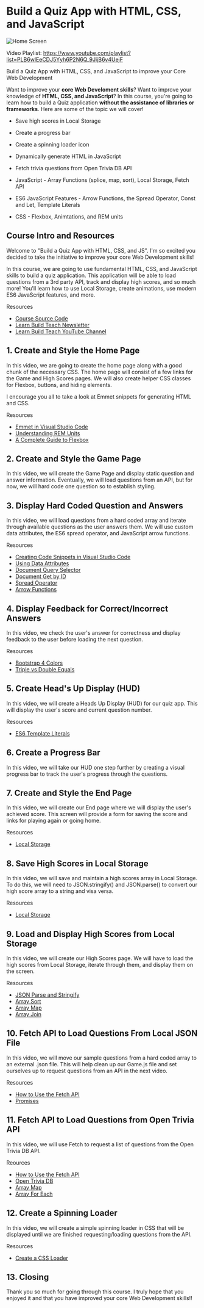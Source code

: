 # Build a Quiz App with HTML, CSS, and JavaScript

![Home Screen](./images/cover.png)

Video Playlist: https://www.youtube.com/playlist?list=PLB6wlEeCDJ5Yyh6P2N6Q_9JijB6v4UejF

Build a Quiz App with HTML, CSS, and JavaScript to improve your Core Web Development

Want to improve your **core Web Develoment skills**? Want to improve your knowledge of **HTML, CSS, and JavaScript**? In this course, you're going to learn how to build a Quiz application **without the assistance of libraries or frameworks**. Here are some of the topic we will cover!

-   Save high scores in Local Storage
-   Create a progress bar
-   Create a spinning loader icon
-   Dynamically generate HTML in JavaScript
-   Fetch trivia questions from Open Trivia DB API

-   JavaScript - Array Functions (splice, map, sort), Local Storage, Fetch API
-   ES6 JavaScript Features - Arrow Functions, the Spread Operator, Const and Let, Template Literals
-   CSS - Flexbox, Animtations, and REM units

## Course Intro and Resources

Welcome to "Build a Quiz App with HTML, CSS, and JS". I'm so excited you decided to take the initiative to improve your core Web Development skills!

In this course, we are going to use fundamental HTML, CSS, and JavaScript skills to build a quiz application. This application will be able to load questions from a 3rd party API, track and display high scores, and so much more! You'll learn how to use Local Storage, create animations, use modern ES6 JavaScript features, and more.

Resources

-   [Course Source Code](https://github.com/jamesqquick/Design-And-Build-A-Quiz-App)
-   [Learn Build Teach Newsletter](https://www.learnbuildteach.com/)
-   [Learn Build Teach YouTube Channel](https://www.youtube.com/c/jamesqquick)

## 1. Create and Style the Home Page

In this video, we are going to create the home page along with a good chunk of the necessary CSS. The home page will consist of a few links for the Game and High Scores pages. We will also create helper CSS classes for Flexbox, buttons, and hiding elements.

I encourage you all to take a look at Emmet snippets for generating HTML and CSS.

Resources

-   [Emmet in Visual Studio Code](https://www.youtube.com/watch?v=5guZjNDcVnA)
-   [Understanding REM Units](https://www.sitepoint.com/understanding-and-using-rem-units-in-css/)
-   [A Complete Guide to Flexbox](https://css-tricks.com/snippets/css/a-guide-to-flexbox/)

## 2. Create and Style the Game Page

In this video, we will create the Game Page and display static question and answer information. Eventually, we will load questions from an API, but for now, we will hard code one question so to establish styling.

## 3. Display Hard Coded Question and Answers

In this video, we will load questions from a hard coded array and iterate through available questions as the user answers them. We will use custom data attributes, the ES6 spread operator, and JavaScript arrow functions.

Resources

-   [Creating Code Snippets in Visual Studio Code](https://www.youtube.com/watch?v=K3gLlZm-m_8)
-   [Using Data Attributes](https://developer.mozilla.org/en-US/docs/Learn/HTML/Howto/Use_data_attributes)
-   [Document Query Selector](https://developer.mozilla.org/en-US/docs/Web/API/Document_object_model/Locating_DOM_elements_using_selectors)
-   [Document Get by ID](https://developer.mozilla.org/en-US/docs/Web/API/Document/getElementById)
-   [Spread Operator](https://developer.mozilla.org/en-US/docs/Web/JavaScript/Reference/Operators/Spread_syntax)
-   [Arrow Functions](https://developer.mozilla.org/en-US/docs/Web/JavaScript/Reference/Functions/Arrow_functions)

## 4. Display Feedback for Correct/Incorrect Answers

In this video, we check the user's answer for correctness and display feedback to the user before loading the next question.

Resources

-   [Bootstrap 4 Colors](https://www.w3schools.com/bootstrap4/bootstrap_colors.asp)
-   [Triple vs Double Equals](https://codeburst.io/javascript-double-equals-vs-triple-equals-61d4ce5a121a)

## 5. Create Head's Up Display (HUD)

In this video, we will create a Heads Up Display (HUD) for our quiz app. This will display the user's score and current question number.

Resources

-   [ES6 Template Literals](https://developer.mozilla.org/en-US/docs/Web/JavaScript/Reference/Template_literals)

## 6. Create a Progress Bar

In this video, we will take our HUD one step further by creating a visual progress bar to track the user's progress through the questions.

## 7. Create and Style the End Page

In this video, we will create our End page where we will display the user's achieved score. This screen will provide a form for saving the score and links for playing again or going home.

Resources

-   [Local Storage](https://www.w3schools.com/jsref/prop_win_localstorage.asp)

## 8. Save High Scores in Local Storage

In this video, we will save and maintain a high scores array in Local Storage. To do this, we will need to JSON.stringify() and JSON.parse() to convert our high score array to a string and visa versa.

Resources

-   [Local Storage](https://www.w3schools.com/jsref/prop_win_localstorage.asp)

## 9. Load and Display High Scores from Local Storage

In this video, we will create our High Scores page. We will have to load the high scores from Local Storage, iterate through them, and display them on the screen.

Resources

-   [JSON Parse and Stringify](https://alligator.io/js/json-parse-stringify/)
-   [Array Sort](https://www.w3schools.com/js/js_array_sort.asp)
-   [Array Map](https://www.w3schools.com/jsref/jsref_map.asp)
-   [Array Join](https://developer.mozilla.org/en-US/docs/Web/JavaScript/Reference/Global_Objects/Array/join)

## 10. Fetch API to Load Questions From Local JSON File

In this video, we will move our sample questions from a hard coded array to an external .json file. This will help clean up our Game.js file and set ourselves up to request questions from an API in the next video.

Resources

-   [How to Use the Fetch API](https://scotch.io/tutorials/how-to-use-the-javascript-fetch-api-to-get-data)
-   [Promises](https://developer.mozilla.org/en-US/docs/Web/JavaScript/Reference/Global_Objects/Promise_)

## 11. Fetch API to Load Questions from Open Trivia API

In this video, we will use Fetch to request a list of questions from the Open Trivia DB API.

Reources

-   [How to Use the Fetch API](https://scotch.io/tutorials/how-to-use-the-javascript-fetch-api-to-get-data)
-   [Open Trivia DB](https://opentdb.com/)
-   [Array Map](https://www.w3schools.com/jsref/jsref_map.asp)
-   [Array For Each](https://www.w3schools.com/jsref/jsref_foreach.asp)

## 12. Create a Spinning Loader

In this video, we will create a simple spinning loader in CSS that will be displayed until we are finished requesting/loading questions from the API.

Resources

-   [Create a CSS Loader](https://www.w3schools.com/howto/howto_css_loader.asp)

## 13. Closing

Thank you so much for going through this course. I truly hope that you enjoyed it and that you have improved your core Web Development skills!!
